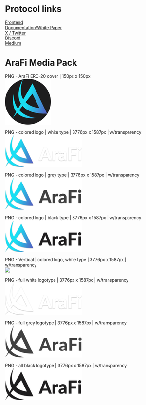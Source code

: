 # Protocol links

<a href="https://arafi.app" target="_blank">Frontend</a> <br />
<a href="https://docs.arafi.app" target="_blank">Documentation/White Paper</a> <br />
<a href="https://x.com/AraFiECO" target="_blank">X / Twitter</a> <br />
<a href="https://https://discord.gg/YTaVgNkCB8" target="_blank">Discord</a> <br /> 
<a href="https://ara-fi.medium.com" target="_blank">Medium</a> <br />

# AraFi Media Pack

PNG - AraFi ERC-20 cover | 150px x 150px <br />
<img src="https://github.com/AraFiEco/mediapack/blob/main/AraFi_tokenlogo_c150x150px.png">

PNG - colored logo | white type | 3776px x 1587px | w/transparency   <br />
<img src="https://github.com/AraFiEco/mediapack/blob/main/AraFi_C_W.png" width="50%">

PNG - colored logo | grey type | 3776px x 1587px | w/transparency <br />
<img src="https://github.com/AraFiEco/mediapack/blob/main/AraFi_C_G.png" width="50%">

PNG - colored logo | black type | 3776px x 1587px | w/transparency <br />
<img src="https://github.com/AraFiEco/mediapack/blob/main/AraFi_C_B.png" width="50%">

PNG - Vertical | colored logo, white type | 3776px x 1587px | w/transparency <br />
<img src="https://github.com/AraFiEco/mediapack/blob/main/AraFi_vertical1.png" width="50%">

PNG - full white logotype | 3776px x 1587px | w/transparency <br />
<img src="https://github.com/AraFiEco/mediapack/blob/main/AraFi_W_W.png" width="50%">

 PNG - full grey logotype | 3776px x 1587px | w/transparency <br />
<img src="https://github.com/AraFiEco/mediapack/blob/main/AraFi dark grey.png" width="50%">

PNG - all black logotype | 3776px x 1587px | w/transparency <br />
<img src="https://github.com/AraFiEco/mediapack/blob/main/AraFi_B_B.png" width="50%">



